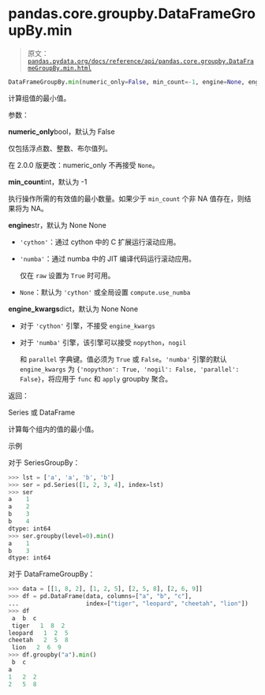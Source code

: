 # pandas.core.groupby.DataFrameGroupBy.min

> 原文：[`pandas.pydata.org/docs/reference/api/pandas.core.groupby.DataFrameGroupBy.min.html`](https://pandas.pydata.org/docs/reference/api/pandas.core.groupby.DataFrameGroupBy.min.html)

```py
DataFrameGroupBy.min(numeric_only=False, min_count=-1, engine=None, engine_kwargs=None)
```

计算组值的最小值。

参数：

**numeric_only**bool，默认为 False

仅包括浮点数、整数、布尔值列。

在 2.0.0 版更改：numeric_only 不再接受 `None`。

**min_count**int，默认为 -1

执行操作所需的有效值的最小数量。如果少于 `min_count` 个非 NA 值存在，则结果将为 NA。

**engine**str，默认为 None None

+   `'cython'`：通过 cython 中的 C 扩展运行滚动应用。

+   `'numba'`：通过 numba 中的 JIT 编译代码运行滚动应用。

    仅在 `raw` 设置为 `True` 时可用。

+   `None`：默认为 `'cython'` 或全局设置 `compute.use_numba`

**engine_kwargs**dict，默认为 None None

+   对于 `'cython'` 引擎，不接受 `engine_kwargs`

+   对于 `'numba'` 引擎，该引擎可以接受 `nopython`，`nogil`

    和 `parallel` 字典键。值必须为 `True` 或 `False`。`'numba'` 引擎的默认 `engine_kwargs` 为 `{'nopython': True, 'nogil': False, 'parallel': False}`，将应用于 `func` 和 `apply` groupby 聚合。

返回：

Series 或 DataFrame

计算每个组内的值的最小值。

示例

对于 SeriesGroupBy：

```py
>>> lst = ['a', 'a', 'b', 'b']
>>> ser = pd.Series([1, 2, 3, 4], index=lst)
>>> ser
a    1
a    2
b    3
b    4
dtype: int64
>>> ser.groupby(level=0).min()
a    1
b    3
dtype: int64 
```

对于 DataFrameGroupBy：

```py
>>> data = [[1, 8, 2], [1, 2, 5], [2, 5, 8], [2, 6, 9]]
>>> df = pd.DataFrame(data, columns=["a", "b", "c"],
...                   index=["tiger", "leopard", "cheetah", "lion"])
>>> df
 a  b  c
 tiger   1  8  2
leopard   1  2  5
cheetah   2  5  8
 lion   2  6  9
>>> df.groupby("a").min()
 b  c
a
1   2  2
2   5  8 
```
